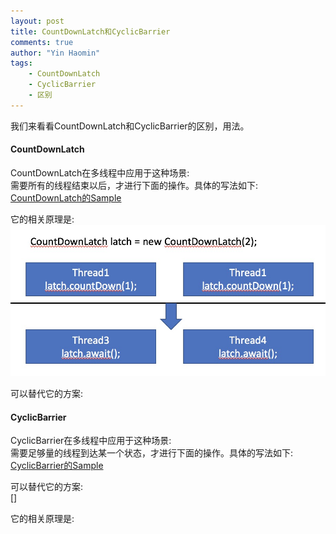 ```yaml
---
layout: post
title: CountDownLatch和CyclicBarrier
comments: true
author: "Yin Haomin"
tags:
    - CountDownLatch
    - CyclicBarrier
    - 区别
---
```


我们来看看CountDownLatch和CyclicBarrier的区别，用法。<br>

#### CountDownLatch
CountDownLatch在多线程中应用于这种场景:<br>
需要所有的线程结束以后，才进行下面的操作。具体的写法如下:<br>
[CountDownLatch的Sample](https://github.com/yinhaomin/common-test/tree/master/common-test-service/src/main/java/com/baidu/common/test/service/cocurrency)

它的相关原理是:<br>
![gras](/images/aqs/CountDownLatch_usage.jpeg)<br>

可以替代它的方案:<br>


#### CyclicBarrier
CyclicBarrier在多线程中应用于这种场景:<br>
需要足够量的线程到达某一个状态，才进行下面的操作。具体的写法如下:<br>
[CyclicBarrier的Sample](https://github.com/yinhaomin/common-test/tree/master/common-test-service/src/main/java/com/baidu/common/test/service/cocurrency)

可以替代它的方案:<br>
[]

它的相关原理是:<br>
